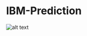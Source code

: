 # IBM-Prediction


![alt text](https://drive.google.com/file/d/1yNYaXu0MgCa4b4G13igpySSn8rxcLK1p/view?usp=sharing)
